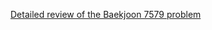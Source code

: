 [Detailed review of the Baekjoon 7579 problem](https://choicube84.github.io/study/2024/01/16/baekjoon_7579.html)
